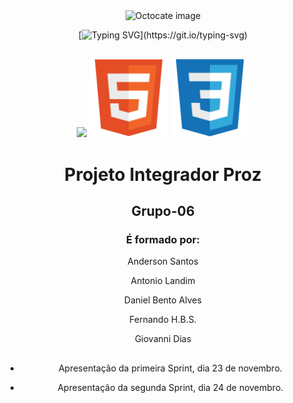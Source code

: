 <div style="display: inline_block" align="center">

  <img src="https://myoctocat.com/assets/images/base-octocat.svg" alt="Octocate image" width="45%" />

  [![Typing SVG](https://readme-typing-svg.demolab.com/?lines=Bem+vindo+ao+Projeto+Integrador!)](https://git.io/typing-svg)

</div>

##

<div style="display: inline_block" align="center">

  <img src="https://cdn.jsdelivr.net/gh/devicons/devicon/icons/figma/figma-original.svg" width="25%" />

  <img src="https://raw.githubusercontent.com/devicons/devicon/master/icons/html5/html5-original.svg" alt="HTML" width="25%" />
   
  <img src="https://raw.githubusercontent.com/devicons/devicon/master/icons/css3/css3-original.svg" alt="CSS" width="25%" /> 

# Projeto Integrador Proz 

## Grupo-06

<h3>É formado por:</h3>

<p>

Anderson Santos

Antonio Landim

Daniel Bento Alves

Fernando H.B.S.

Giovanni Dias
 
##

* Apresentação da primeira Sprint, dia 23 de novembro.

* Apresentação da segunda Sprint, dia 24 de novembro.

</p>

</div>
